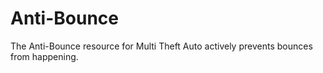 # Anti-Bounce
The Anti-Bounce resource for Multi Theft Auto actively prevents bounces from happening.
